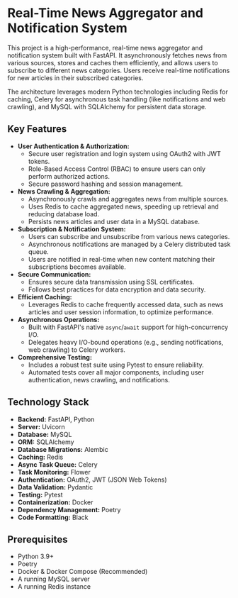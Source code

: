 # Real-Time News Aggregator and Notification System

This project is a high-performance, real-time news aggregator and notification system built with FastAPI. It asynchronously fetches news from various sources, stores and caches them efficiently, and allows users to subscribe to different news categories. Users receive real-time notifications for new articles in their subscribed categories.

The architecture leverages modern Python technologies including Redis for caching, Celery for asynchronous task handling (like notifications and web crawling), and MySQL with SQLAlchemy for persistent data storage.

## Key Features

* **User Authentication & Authorization:**
    * Secure user registration and login system using OAuth2 with JWT tokens.
    * Role-Based Access Control (RBAC) to ensure users can only perform authorized actions.
    * Secure password hashing and session management.
* **News Crawling & Aggregation:**
    * Asynchronously crawls and aggregates news from multiple sources.
    * Uses Redis to cache aggregated news, speeding up retrieval and reducing database load.
    * Persists news articles and user data in a MySQL database.
* **Subscription & Notification System:**
    * Users can subscribe and unsubscribe from various news categories.
    * Asynchronous notifications are managed by a Celery distributed task queue.
    * Users are notified in real-time when new content matching their subscriptions becomes available.
* **Secure Communication:**
    * Ensures secure data transmission using SSL certificates.
    * Follows best practices for data encryption and data security.
* **Efficient Caching:**
    * Leverages Redis to cache frequently accessed data, such as news articles and user session information, to optimize performance.
* **Asynchronous Operations:**
    * Built with FastAPI's native `async`/`await` support for high-concurrency I/O.
    * Delegates heavy I/O-bound operations (e.g., sending notifications, web crawling) to Celery workers.
* **Comprehensive Testing:**
    * Includes a robust test suite using Pytest to ensure reliability.
    * Automated tests cover all major components, including user authentication, news crawling, and notifications.

## Technology Stack

* **Backend:** FastAPI, Python
* **Server:** Uvicorn
* **Database:** MySQL
* **ORM:** SQLAlchemy
* **Database Migrations:** Alembic
* **Caching:** Redis
* **Async Task Queue:** Celery
* **Task Monitoring:** Flower
* **Authentication:** OAuth2, JWT (JSON Web Tokens)
* **Data Validation:** Pydantic
* **Testing:** Pytest
* **Containerization:** Docker
* **Dependency Management:** Poetry
* **Code Formatting:** Black

## Prerequisites

* Python 3.9+
* Poetry
* Docker & Docker Compose (Recommended)
* A running MySQL server
* A running Redis instance

